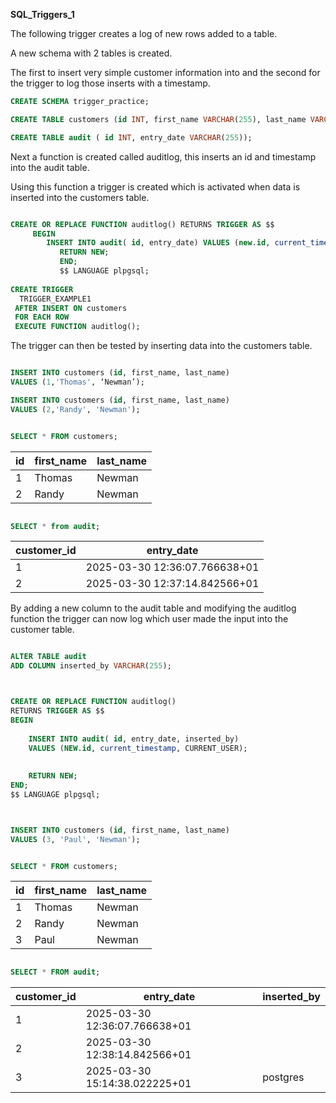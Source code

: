 **SQL_Triggers_1**

The following trigger creates a log of new rows added to a table.

A new schema with 2 tables is created. 

The first to insert very simple customer information into and the second for the trigger to log those inserts with a timestamp. 


```sql
CREATE SCHEMA trigger_practice;

CREATE TABLE customers (id INT, first_name VARCHAR(255), last_name VARCHAR (255));

CREATE TABLE audit ( id INT, entry_date VARCHAR(255));

```

Next a function is created called auditlog, this inserts an id and timestamp into the audit table.

Using this function a trigger is created which is activated when data is inserted into the customers table.

```sql

CREATE OR REPLACE FUNCTION auditlog() RETURNS TRIGGER AS $$
     BEGIN
	    INSERT INTO audit( id, entry_date) VALUES (new.id, current_timestamp);
		   RETURN NEW;
		   END;
		   $$ LANGUAGE plpgsql;
		   
CREATE TRIGGER 
  TRIGGER_EXAMPLE1
 AFTER INSERT ON customers
 FOR EACH ROW
 EXECUTE FUNCTION auditlog();

```

The trigger can then be tested by inserting data into the customers table.

```sql

INSERT INTO customers (id, first_name, last_name)
VALUES (1,'Thomas', ‘Newman’);

INSERT INTO customers (id, first_name, last_name)
VALUES (2,'Randy', 'Newman');


SELECT * FROM customers;

```


| id  |	first_name  | last_name |
|-----|-------------|-----------|
| 1	  | Thomas  | Newman  |
| 2	  | Randy  |	Newman  |

```sql

SELECT * from audit;

```

|  customer_id |         entry_date             |
|--------------|--------------------------------|
| 1	           | 2025-03-30 12:36:07.766638+01  |
| 2	           | 2025-03-30 12:37:14.842566+01  |

By adding a new column to the audit table and modifying the auditlog function the trigger can now log which user made the input into the customer table.

```sql

ALTER TABLE audit
ADD COLUMN inserted_by VARCHAR(255);



CREATE OR REPLACE FUNCTION auditlog() 
RETURNS TRIGGER AS $$
BEGIN
   
    INSERT INTO audit( id, entry_date, inserted_by) 
    VALUES (NEW.id, current_timestamp, CURRENT_USER);
    
   
    RETURN NEW;
END;
$$ LANGUAGE plpgsql;



INSERT INTO customers (id, first_name, last_name)
VALUES (3, 'Paul', 'Newman');

```


```sql

SELECT * FROM customers;

```

| id   |	first_name  | last_name  |
|------|--------------|------------|
| 1	   | Thomas |	Newman   |
| 2	   | Randy  | Newman   |
| 3	   | Paul   |	   Newman |

```sql

SELECT * FROM audit;

```

| customer_id   |   	    entry_date 	           |   inserted_by  |
|---------------|--------------------------------|----------------|
|   1	            | 2025-03-30 12:36:07.766638+01  |	       |
|   2	          | 2025-03-30 12:38:14.842566+01 |      |
|   3	         |  2025-03-30 15:14:38.022225+01 |   	postgres  |

